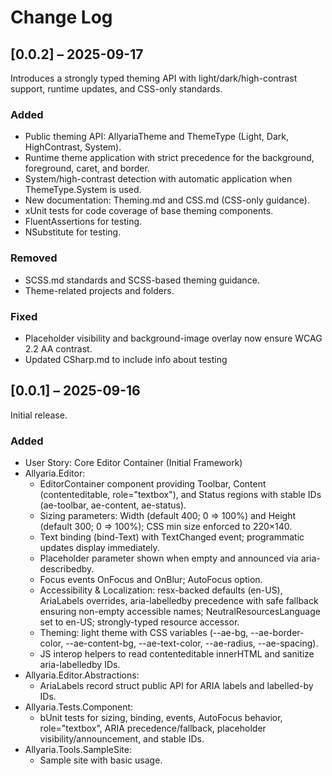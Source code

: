 # Change Log

## [0.0.2] – 2025-09-17

Introduces a strongly typed theming API with light/dark/high-contrast support, runtime updates, and CSS-only standards.

### Added

- Public theming API: AllyariaTheme and ThemeType (Light, Dark, HighContrast, System).
- Runtime theme application with strict precedence for the background, foreground, caret, and border.
- System/high-contrast detection with automatic application when ThemeType.System is used.
- New documentation: Theming.md and CSS.md (CSS-only guidance).
- xUnit tests for code coverage of base theming components.
- FluentAssertions for testing.
- NSubstitute for testing.

### Removed

- SCSS.md standards and SCSS-based theming guidance.
- Theme-related projects and folders.

### Fixed

- Placeholder visibility and background-image overlay now ensure WCAG 2.2 AA contrast.
- Updated CSharp.md to include info about testing

## [0.0.1] – 2025-09-16

Initial release.

### Added

- User Story: Core Editor Container (Initial Framework)
- Allyaria.Editor:
    - EditorContainer component providing Toolbar, Content (contenteditable, role="textbox"), and Status regions with
      stable IDs (ae-toolbar, ae-content, ae-status).
    - Sizing parameters: Width (default 400; 0 => 100%) and Height (default 300; 0 => 100%); CSS min size enforced to
      220×140.
    - Text binding (bind-Text) with TextChanged event; programmatic updates display immediately.
    - Placeholder parameter shown when empty and announced via aria-describedby.
    - Focus events OnFocus and OnBlur; AutoFocus option.
    - Accessibility & Localization: resx-backed defaults (en-US), AriaLabels overrides, aria-labelledby precedence with
      safe fallback ensuring non-empty accessible names; NeutralResourcesLanguage set to en-US; strongly-typed resource
      accessor.
    - Theming: light theme with CSS variables (--ae-bg, --ae-border-color, --ae-content-bg, --ae-text-color,
      --ae-radius, --ae-spacing).
    - JS interop helpers to read contenteditable innerHTML and sanitize aria-labelledby IDs.
- Allyaria.Editor.Abstractions:
    - AriaLabels record struct public API for ARIA labels and labelled-by IDs.
- Allyaria.Tests.Component:
    - bUnit tests for sizing, binding, events, AutoFocus behavior, role="textbox", ARIA precedence/fallback, placeholder
      visibility/announcement, and stable IDs.
- Allyaria.Tools.SampleSite:
    - Sample site with basic usage. 
